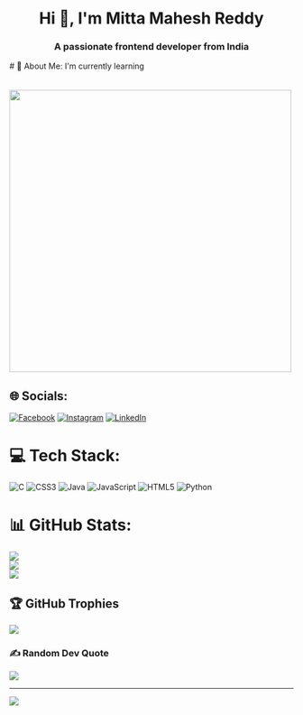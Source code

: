 <h1 align="center">Hi 👋, I'm Mitta Mahesh Reddy</h1>
<h3 align="center">A passionate frontend developer from India</h3>
# 💫 About Me:
I'm currently learning
</br>
</br>
</br>
<img src="https://user-images.githubusercontent.com/74038190/212749447-bfb7e725-6987-49d9-ae85-2015e3e7cc41.gif" width="500">


## 🌐 Socials:
[![Facebook](https://img.shields.io/badge/Facebook-%231877F2.svg?logo=Facebook&logoColor=white)](https://www.facebook.com/mittamahesh.reddy/) [![Instagram](https://img.shields.io/badge/Instagram-%23E4405F.svg?logo=Instagram&logoColor=white)](https://www.instagram.com/mitta_mahesh_reddy/) [![LinkedIn](https://img.shields.io/badge/LinkedIn-%230077B5.svg?logo=linkedin&logoColor=white)](https://www.linkedin.com/in/mitta-mahesh-reddy) 

# 💻 Tech Stack:
![C](https://img.shields.io/badge/c-%2300599C.svg?style=plastic&logo=c&logoColor=white) ![CSS3](https://img.shields.io/badge/css3-%231572B6.svg?style=plastic&logo=css3&logoColor=white) ![Java](https://img.shields.io/badge/java-%23ED8B00.svg?style=plastic&logo=openjdk&logoColor=white) ![JavaScript](https://img.shields.io/badge/javascript-%23323330.svg?style=plastic&logo=javascript&logoColor=%23F7DF1E) ![HTML5](https://img.shields.io/badge/html5-%23E34F26.svg?style=plastic&logo=html5&logoColor=white) ![Python](https://img.shields.io/badge/python-3670A0?style=plastic&logo=python&logoColor=ffdd54)
# 📊 GitHub Stats:
![](https://github-readme-stats.vercel.app/api?username=mittamahesh&theme=dark&hide_border=false&include_all_commits=true&count_private=true)<br/>
![](https://github-readme-streak-stats.herokuapp.com/?user=mittamahesh&theme=dark&hide_border=false)<br/>
![](https://github-readme-stats.vercel.app/api/top-langs/?username=mittamahesh&theme=dark&hide_border=false&include_all_commits=true&count_private=true&layout=compact)

## 🏆 GitHub Trophies
![](https://github-profile-trophy.vercel.app/?username=mittamahesh&theme=radical&no-frame=false&no-bg=false&margin-w=4)

### ✍️ Random Dev Quote
![](https://quotes-github-readme.vercel.app/api?type=horizontal&theme=dark)

---
[![](https://visitcount.itsvg.in/api?id=mittamahesh&icon=7&color=9)](https://visitcount.itsvg.in)

<!-- Proudly created with GPRM ( https://gprm.itsvg.in ) -->

